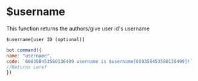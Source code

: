 # $username

This function returns the authors/give user id's username

```text
$username[user ID (optional)]
```

```javascript
bot.command({
name: "username",
code: `608358453580136499 username is $username[608358453580136499]!`
//Returns Leref
})
```

